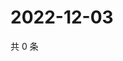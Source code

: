 # 2022-12-03

共 0 条

<!-- BEGIN WEIBO -->
<!-- 最后更新时间 Sat Dec 03 2022 01:12:38 GMT+0800 (China Standard Time) -->

<!-- END WEIBO -->
